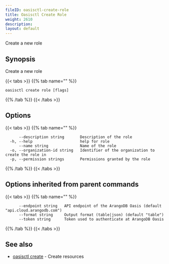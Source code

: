```yaml
---
fileID: oasisctl-create-role
title: Oasisctl Create Role
weight: 2610
description: 
layout: default
---
```

Create a new role

## Synopsis

Create a new role

{{< tabs >}}
{{% tab name="" %}}
```
oasisctl create role [flags]
```
{{% /tab %}}
{{< /tabs >}}

## Options

{{< tabs >}}
{{% tab name="" %}}
```
      --description string       Description of the role
  -h, --help                     help for role
      --name string              Name of the role
  -o, --organization-id string   Identifier of the organization to create the role in
  -p, --permission strings       Permissions granted by the role
```
{{% /tab %}}
{{< /tabs >}}

## Options inherited from parent commands

{{< tabs >}}
{{% tab name="" %}}
```
      --endpoint string   API endpoint of the ArangoDB Oasis (default "api.cloud.arangodb.com")
      --format string     Output format (table|json) (default "table")
      --token string      Token used to authenticate at ArangoDB Oasis
```
{{% /tab %}}
{{< /tabs >}}

## See also

* [oasisctl create]()	 - Create resources

